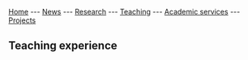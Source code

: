 [Home](README.md) --- [News](news.md) --- [Research](research.md) --- [Teaching](teaching.md) --- [Academic services](academicservices.md) --- [Projects](projects.md)

## Teaching experience


